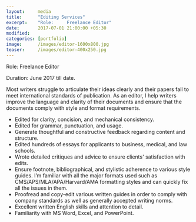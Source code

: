 ```yaml
---
layout:     media
title:      "Editing Services"
excerpt:    "Role:     Freelance Editor"
date:       2017-07-01 21:00:00 +05:30
modified:   
categories: [portfolio]
image:      /images/editor-1600x800.jpg
teaser:     /images/editor-400x250.jpg
---
```

Role:     Freelance Editor

Duration: June 2017 till date.

Most writers struggle to articulate their ideas clearly and their papers fail to meet international standards of publication. As an editor, I help writers improve the language and clarity of their documents and ensure that the documents comply with style and format requirements.
* Edited for clarity, concision, and mechanical consistency.
* Edited for grammar, punctuation, and usage.
* Generate thoughtful and constructive feedback regarding content and structure.
* Edited hundreds of essays for applicants to business, medical, and law schools.
* Wrote detailed critiques and advice to ensure clients' satisfaction with edits.
* Ensure footnote, bibliographical, and stylistic adherence to various style guides. I’m familiar with all the major formats used such as CMS/APS/MLA/APA/Harvard/AMA formatting styles and can quickly fix all the issues in them.
* Proofread and copy-edit various written guides in order to comply with company standards as well as generally accepted writing norms.
* Excellent written English skills and attention to detail.
* Familiarity with MS Word, Excel, and PowerPoint.
